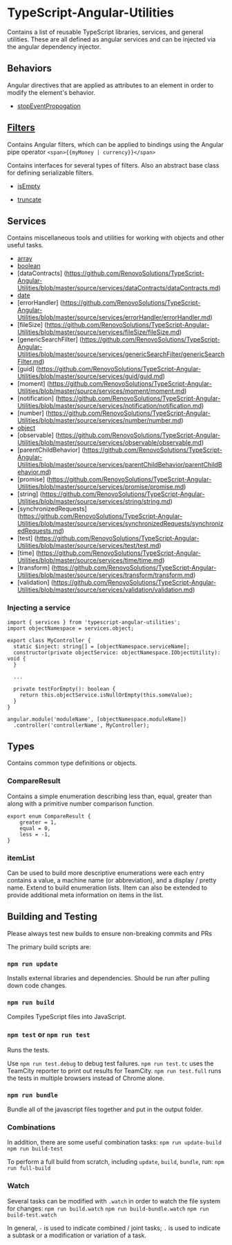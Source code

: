 # TypeScript-Angular-Utilities
Contains a list of reusable TypeScript libraries, services, and general utilities. These are all defined as angular services and can be injected via the angular dependency injector.

## Behaviors
Angular directives that are applied as attributes to an element in order to modify the element's behavior.

* [stopEventPropogation](https://github.com/RenovoSolutions/TypeScript-Angular-Utilities/blob/master/source/behaviors/stopEventPropagation/documentation.md)

## [Filters](https://github.com/RenovoSolutions/TypeScript-Angular-Utilities/blob/master/source/filters/filters.md)
Contains Angular filters, which can be applied to bindings using the Angular pipe operator `<span>{{myMoney | currency}}</span>`

Contains interfaces for several types of filters. Also an abstract base class for defining serializable filters.

* [isEmpty](https://github.com/RenovoSolutions/TypeScript-Angular-Utilities/blob/master/source/filters/isEmpty/isEmpty.md)

* [truncate](https://github.com/RenovoSolutions/TypeScript-Angular-Utilities/blob/master/source/filters/truncate/truncate.md)

## Services
Contains miscellaneous tools and utilities for working with objects and other useful tasks.

* [array](https://github.com/RenovoSolutions/TypeScript-Angular-Utilities/blob/master/source/services/array/array.md)
* [boolean](https://github.com/RenovoSolutions/TypeScript-Angular-Utilities/blob/master/source/services/boolean/boolean.md)
* [dataContracts] (https://github.com/RenovoSolutions/TypeScript-Angular-Utilities/blob/master/source/services/dataContracts/dataContracts.md)
* [date](https://github.com/RenovoSolutions/TypeScript-Angular-Utilities/blob/master/source/services/date/date.md)
* [errorHandler] (https://github.com/RenovoSolutions/TypeScript-Angular-Utilities/blob/master/source/services/errorHandler/errorHandler.md)
* [fileSize] (https://github.com/RenovoSolutions/TypeScript-Angular-Utilities/blob/master/source/services/fileSize/fileSize.md)
* [genericSearchFilter] (https://github.com/RenovoSolutions/TypeScript-Angular-Utilities/blob/master/source/services/genericSearchFilter/genericSearchFilter.md)
* [guid] (https://github.com/RenovoSolutions/TypeScript-Angular-Utilities/blob/master/source/services/guid/guid.md)
* [moment] (https://github.com/RenovoSolutions/TypeScript-Angular-Utilities/blob/master/source/services/moment/moment.md)
* [notification] (https://github.com/RenovoSolutions/TypeScript-Angular-Utilities/blob/master/source/services/notification/notification.md)
* [number] (https://github.com/RenovoSolutions/TypeScript-Angular-Utilities/blob/master/source/services/number/number.md)
* [object](https://github.com/RenovoSolutions/TypeScript-Angular-Utilities/blob/master/source/services/object/object.md)
* [observable] (https://github.com/RenovoSolutions/TypeScript-Angular-Utilities/blob/master/source/services/observable/observable.md)
* [parentChildBehavior] (https://github.com/RenovoSolutions/TypeScript-Angular-Utilities/blob/master/source/services/parentChildBehavior/parentChildBehavior.md)
* [promise] (https://github.com/RenovoSolutions/TypeScript-Angular-Utilities/blob/master/source/services/promise/promise.md)
* [string] (https://github.com/RenovoSolutions/TypeScript-Angular-Utilities/blob/master/source/services/string/string.md)
* [synchronizedRequests] (https://github.com/RenovoSolutions/TypeScript-Angular-Utilities/blob/master/source/services/synchronizedRequests/synchronizedRequests.md)
* [test] (https://github.com/RenovoSolutions/TypeScript-Angular-Utilities/blob/master/source/services/test/test.md)
* [time] (https://github.com/RenovoSolutions/TypeScript-Angular-Utilities/blob/master/source/services/time/time.md)
* [transform] (https://github.com/RenovoSolutions/TypeScript-Angular-Utilities/blob/master/source/services/transform/transform.md)
* [validation] (https://github.com/RenovoSolutions/TypeScript-Angular-Utilities/blob/master/source/services/validation/validation.md)

### Injecting a service
```
import { services } from 'typescript-angular-utilities';
import objectNamespace = services.object;

export class MyController {
  static $inject: string[] = [objectNamespace.serviceName];
  constructor(private objectService: objectNamespace.IObjectUtility): void {
  }

  ...

  private testForEmpty(): boolean {
    return this.objectService.isNullOrEmpty(this.someValue);
  }
}

angular.module('moduleName', [objectNamespace.moduleName])
  .controller('controllerName', MyController);
```

## Types
Contains common type definitions or objects.

### CompareResult
Contains a simple enumeration describing less than, equal, greater than along with a primitive number comparison function.

```
export enum CompareResult {
	greater = 1,
	equal = 0,
	less = -1,
}
```

### itemList
Can be used to build more descriptive enumerations were each entry contains a value, a machine name (or abbreviation), and a display / pretty name. Extend to build enumeration lists. IItem can also be extended to provide additional meta information on items in the list.

## Building and Testing
Please always test new builds to ensure non-breaking commits and PRs

The primary build scripts are:
### `npm run update`
Installs external libraries and dependencies. Should be run after pulling down code changes.

### `npm run build`
Compiles TypeScript files into JavaScript.

### `npm test` or `npm run test`
Runs the tests.

Use `npm run test.debug` to debug test failures.
`npm run test.tc` uses the TeamCity reporter to print out results for TeamCity.
`npm run test.full` runs the tests in multiple browsers instead of Chrome alone.

### `npm run bundle`
Bundle all of the javascript files together and put in the output folder.

### Combinations
In addition, there are some useful combination tasks:
`npm run update-build`
`npm run build-test`

To perform a full build from scratch, including `update`, `build`, `bundle`, run:
`npm run full-build`

### Watch
Several tasks can be modified with `.watch` in order to watch the file system for changes:
`npm run build.watch`
`npm run build-bundle.watch`
`npm run build-test.watch`

In general, `-` is used to indicate combined / joint tasks; `.` is used to indicate a subtask or a modification or variation of a task.
